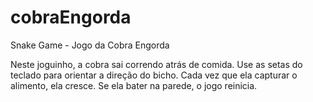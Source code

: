 # cobraEngorda
Snake Game - Jogo da Cobra Engorda


Neste joguinho, a cobra sai correndo atrás de comida. 
Use as setas do teclado para orientar a direção do bicho. 
Cada vez que ela capturar o alimento, ela cresce. 
Se ela bater na parede, o jogo reinicia.
